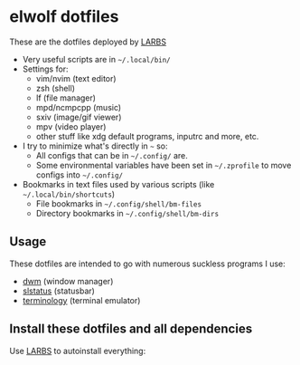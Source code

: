# elwolf dotfiles

These are the dotfiles deployed by [LARBS](https://github.com/elwolf6/LARBS) 

- Very useful scripts are in `~/.local/bin/`
- Settings for:
	- vim/nvim (text editor)
	- zsh (shell)
	- lf (file manager)
	- mpd/ncmpcpp (music)
	- sxiv (image/gif viewer)
	- mpv (video player)
	- other stuff like xdg default programs, inputrc and more, etc.
- I try to minimize what's directly in `~` so:
	- All configs that can be in `~/.config/` are.
	- Some environmental variables have been set in `~/.zprofile` to move configs into `~/.config/`
- Bookmarks in text files used by various scripts (like `~/.local/bin/shortcuts`)
	- File bookmarks in `~/.config/shell/bm-files`
	- Directory bookmarks in `~/.config/shell/bm-dirs`

## Usage

These dotfiles are intended to go with numerous suckless programs I use:

- [dwm](https://github.com/elwolf6/dwm) (window manager)
- [slstatus](https://github.com/elwolf6/slstatus) (statusbar)
- [terminology](https://github.com/borisfaure/terminology) (terminal emulator)

## Install these dotfiles and all dependencies

Use [LARBS](https://github.com/elwolf6/LARBS) to autoinstall everything:
